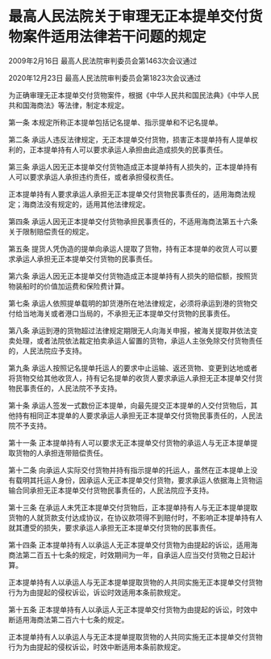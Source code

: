 # 最高人民法院关于审理无正本提单交付货物案件适用法律若干问题的规定

2009年2月16日 最高人民法院审判委员会第1463次会议通过

2020年12月23日 最高人民法院审判委员会第1823次会议通过



为正确审理无正本提单交付货物案件，根据《中华人民共和国民法典》《中华人民共和国海商法》等法律，制定本规定。

第一条 本规定所称正本提单包括记名提单、指示提单和不记名提单。

第二条 承运人违反法律规定，无正本提单交付货物，损害正本提单持有人提单权利的，正本提单持有人可以要求承运人承担由此造成损失的民事责任。

第三条 承运人因无正本提单交付货物造成正本提单持有人损失的，正本提单持有人可以要求承运人承担违约责任，或者承担侵权责任。

正本提单持有人要求承运人承担无正本提单交付货物民事责任的，适用海商法规定；海商法没有规定的，适用其他法律规定。

第四条 承运人因无正本提单交付货物承担民事责任的，不适用海商法第五十六条关于限制赔偿责任的规定。

第五条 提货人凭伪造的提单向承运人提取了货物，持有正本提单的收货人可以要求承运人承担无正本提单交付货物的民事责任。

第六条 承运人因无正本提单交付货物造成正本提单持有人损失的赔偿额，按照货物装船时的价值加运费和保险费计算。

第七条 承运人依照提单载明的卸货港所在地法律规定，必须将承运到港的货物交付给当地海关或者港口当局的，不承担无正本提单交付货物的民事责任。

第八条 承运到港的货物超过法律规定期限无人向海关申报，被海关提取并依法变卖处理，或者法院依法裁定拍卖承运人留置的货物，承运人主张免除交付货物责任的，人民法院应予支持。

第九条 承运人按照记名提单托运人的要求中止运输、返还货物、变更到达地或者将货物交给其他收货人，持有记名提单的收货人要求承运人承担无正本提单交付货物民事责任的，人民法院不予支持。

第十条 承运人签发一式数份正本提单，向最先提交正本提单的人交付货物后，其他持有相同正本提单的人要求承运人承担无正本提单交付货物民事责任的，人民法院不予支持。

第十一条 正本提单持有人可以要求无正本提单交付货物的承运人与无正本提单提取货物的人承担连带赔偿责任。

第十二条 向承运人实际交付货物并持有指示提单的托运人，虽然在正本提单上没有载明其托运人身份，因承运人无正本提单交付货物，要求承运人依据海上货物运输合同承担无正本提单交付货物民事责任的，人民法院应予支持。

第十三条 在承运人未凭正本提单交付货物后，正本提单持有人与无正本提单提取货物的人就货款支付达成协议，在协议款项得不到赔付时，不影响正本提单持有人就其遭受的损失，要求承运人承担无正本提单交付货物的民事责任。

第十四条 正本提单持有人以承运人无正本提单交付货物为由提起的诉讼，适用海商法第二百五十七条的规定，时效期间为一年，自承运人应当交付货物之日起计算。

正本提单持有人以承运人与无正本提单提取货物的人共同实施无正本提单交付货物行为为由提起的侵权诉讼，诉讼时效适用本条前款规定。

第十五条 正本提单持有人以承运人无正本提单交付货物为由提起的诉讼，时效中断适用海商法第二百六十七条的规定。

正本提单持有人以承运人与无正本提单提取货物的人共同实施无正本提单交付货物行为为由提起的侵权诉讼，时效中断适用本条前款规定。